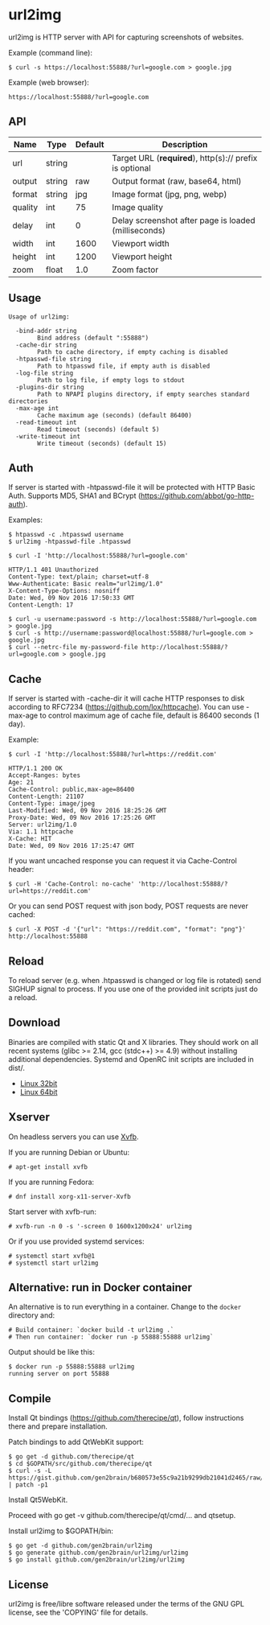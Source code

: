 url2img
=======

url2img is HTTP server with API for capturing screenshots of websites.

Example (command line):

    $ curl -s https://localhost:55888/?url=google.com > google.jpg

Example (web browser):

    https://localhost:55888/?url=google.com

## API

Name    | Type      | Default   | Description
----    | ----      | -------   | -----------
url     | string    |           | Target URL (**required**), http(s):// prefix is optional
output  | string    | raw       | Output format (raw, base64, html)
format  | string    | jpg       | Image format (jpg, png, webp)
quality | int       | 75        | Image quality
delay   | int       | 0         | Delay screenshot after page is loaded (milliseconds)
width   | int       | 1600      | Viewport width
height  | int       | 1200      | Viewport height
zoom    | float     | 1.0       | Zoom factor

## Usage

    Usage of url2img:

      -bind-addr string
            Bind address (default ":55888")
      -cache-dir string
            Path to cache directory, if empty caching is disabled
      -htpasswd-file string
            Path to htpasswd file, if empty auth is disabled
      -log-file string
            Path to log file, if empty logs to stdout
      -plugins-dir string
            Path to NPAPI plugins directory, if empty searches standard directories
      -max-age int
            Cache maximum age (seconds) (default 86400)
      -read-timeout int
            Read timeout (seconds) (default 5)
      -write-timeout int
            Write timeout (seconds) (default 15)

## Auth

If server is started with -htpasswd-file it will be protected with HTTP Basic Auth. Supports MD5, SHA1 and BCrypt (https://github.com/abbot/go-http-auth).

Examples:

    $ htpasswd -c .htpasswd username
    $ url2img -htpasswd-file .htpasswd

    $ curl -I 'http://localhost:55888/?url=google.com'

    HTTP/1.1 401 Unauthorized
    Content-Type: text/plain; charset=utf-8
    Www-Authenticate: Basic realm="url2img/1.0"
    X-Content-Type-Options: nosniff
    Date: Wed, 09 Nov 2016 17:50:33 GMT
    Content-Length: 17

    $ curl -u username:password -s http://localhost:55888/?url=google.com > google.jpg
    $ curl -s http://username:password@localhost:55888/?url=google.com > google.jpg
    $ curl --netrc-file my-password-file http://localhost:55888/?url=google.com > google.jpg

## Cache

If server is started with -cache-dir it will cache HTTP responses to disk according to RFC7234 (https://github.com/lox/httpcache).
You can use -max-age to control maximum age of cache file, default is 86400 seconds (1 day).

Example:

    $ curl -I 'http://localhost:55888/?url=https://reddit.com'

    HTTP/1.1 200 OK
    Accept-Ranges: bytes
    Age: 21
    Cache-Control: public,max-age=86400
    Content-Length: 21107
    Content-Type: image/jpeg
    Last-Modified: Wed, 09 Nov 2016 18:25:26 GMT
    Proxy-Date: Wed, 09 Nov 2016 17:25:26 GMT
    Server: url2img/1.0
    Via: 1.1 httpcache
    X-Cache: HIT
    Date: Wed, 09 Nov 2016 17:25:47 GMT

If you want uncached response you can request it via Cache-Control header:

    $ curl -H 'Cache-Control: no-cache' 'http://localhost:55888/?url=https://reddit.com'

Or you can send POST request with json body, POST requests are never cached:

    $ curl -X POST -d '{"url": "https://reddit.com", "format": "png"}' http://localhost:55888

## Reload

To reload server (e.g. when .htpasswd is changed or log file is rotated) send SIGHUP signal to process.
If you use one of the provided init scripts just do a reload.

## Download

Binaries are compiled with static Qt and X libraries. They should work on all recent systems (glibc >= 2.14, gcc (stdc++) >= 4.9) without installing additional dependencies.
Systemd and OpenRC init scripts are included in dist/.

 - [Linux 32bit](https://github.com/gen2brain/url2img/releases/download/1.0/url2img-1.0-32bit.tar.xz)
 - [Linux 64bit](https://github.com/gen2brain/url2img/releases/download/1.0/url2img-1.0-64bit.tar.xz)

## Xserver

On headless servers you can use [Xvfb](https://en.wikipedia.org/wiki/Xvfb).

If you are running Debian or Ubuntu:

    # apt-get install xvfb

If you are running Fedora:

    # dnf install xorg-x11-server-Xvfb

Start server with xvfb-run:

    # xvfb-run -n 0 -s '-screen 0 1600x1200x24' url2img

Or if you use provided systemd services:

    # systemctl start xvfb@1
    # systemctl start url2img

## Alternative: run in Docker container

An alternative is to run everything in a container. Change to the `docker` directory and:

    # Build container: `docker build -t url2img .`
    # Then run container: `docker run -p 55888:55888 url2img`

Output should be like this:

```
$ docker run -p 55888:55888 url2img
running server on port 55888
```

## Compile

Install Qt bindings (https://github.com/therecipe/qt), follow instructions there and prepare installation.

Patch bindings to add QtWebKit support:

    $ go get -d github.com/therecipe/qt
    $ cd $GOPATH/src/github.com/therecipe/qt
    $ curl -s -L https://gist.github.com/gen2brain/b680573e55c9a21b9299db21041d2465/raw/5bc6489cb114275a79c02802b74766fde1925c8d/qtwebkit.patch | patch -p1

Install Qt5WebKit.

Proceed with go get -v github.com/therecipe/qt/cmd/... and qtsetup.

Install url2img to $GOPATH/bin:

    $ go get -d github.com/gen2brain/url2img
    $ go generate github.com/gen2brain/url2img/url2img
    $ go install github.com/gen2brain/url2img/url2img

## License

url2img is free/libre software released under the terms of the GNU GPL license, see the 'COPYING' file for details.
